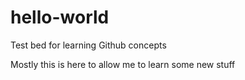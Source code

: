 # hello-world
Test bed for learning Github concepts

Mostly this is here to allow me to learn some new stuff
